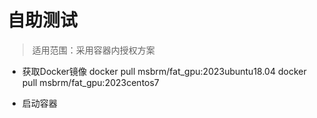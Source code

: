 # 自助测试

> 适用范围：采用容器内授权方案

* 获取Docker镜像
  docker pull msbrm/fat_gpu:2023ubuntu18.04
  docker pull msbrm/fat_gpu:2023centos7
  
* 启动容器
